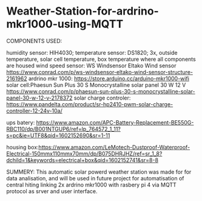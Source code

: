 # Weather-Station-for-ardrino-mkr1000-using-MQTT

COMPONENTS USED:

humidity sensor:    HIH4030;
temperature sensor: DS1820; 3x, outside temperature, solar cell temperature, box temperature where all components are housed
wind speed sensor:  WS Windsensor Eltako Wind sensor https://www.conrad.com/p/ws-windsensor-eltako-wind-sensor-structure-2161962
ardrino mkr 1000: https://store.arduino.cc/arduino-mkr1000-wifi
solar cell:Phaesun Sun Plus 30 S Monocrystalline solar panel 30 W 12 V
                  https://www.conrad.com/p/phaesun-sun-plus-30-s-monocrystalline-solar-panel-30-w-12-v-2178372
solar charge controler: https://www.pandelta.com/product/sr-hp2410-pwm-solar-charge-controller-12-24v-10a/

ups batery: https://www.amazon.com/APC-Battery-Replacement-BE550G-RBC110/dp/B001NTGUP6/ref=lp_764572_1_11?s=pc&ie=UTF8&qid=1602152690&sr=1-11

housing box:https://www.amazon.com/LeMotech-Dustproof-Waterproof-Electrical-150mmx110mmx70mm/dp/B075DHRJHZ/ref=sr_1_8?dchild=1&keywords=electrical+box&qid=1602152741&sr=8-8

SUMMERY:
This automatic solar powerd weather station was made for for data analisation,
and will be used in future project for automatisation of central hiting linking 2x ardrino mkr1000 with rasbery pi 4 via MQTT protocol
as srver and user interface.
